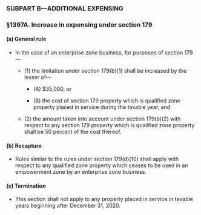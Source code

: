 ### SUBPART B—ADDITIONAL EXPENSING

### §1397A. Increase in expensing under section 179
#### (a) General rule
* In the case of an enterprise zone business, for purposes of section 179—

  * (1) the limitation under section 179(b)(1) shall be increased by the lesser of—

    * (A) $35,000, or

    * (B) the cost of section 179 property which is qualified zone property placed in service during the taxable year, and


  * (2) the amount taken into account under section 179(b)(2) with respect to any section 179 property which is qualified zone property shall be 50 percent of the cost thereof.

#### (b) Recapture
* Rules similar to the rules under section 179(d)(10) shall apply with respect to any qualified zone property which ceases to be used in an empowerment zone by an enterprise zone business.

#### (c) Termination
* This section shall not apply to any property placed in service in taxable years beginning after December 31, 2020.